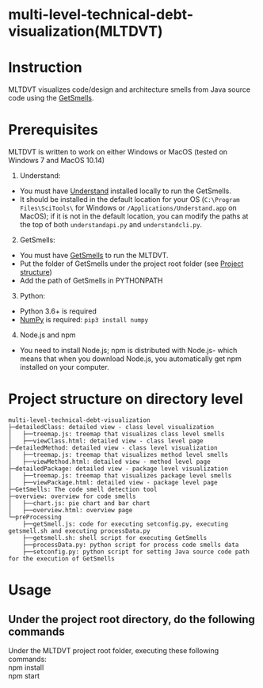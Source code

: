 # multi-level-technical-debt-visualization(MLTDVT)
# Instruction
MLTDVT visualizes code/design and architecture smells from Java source code using the [GetSmells](https://github.com/tdresearchgroup/GetSmells/).

# Prerequisites
MLTDVT is written to work on either Windows or MacOS (tested on Windows 7 and MacOS 10.14)

1. Understand: 
  * You must have [Understand](https://scitools.com/features/) installed locally to run the GetSmells.
  * It should be installed in the default location for your OS (`C:\Program Files\SciTools\` for Windows or
`/Applications/Understand.app` on MacOS); if it is not in the default location, you can modify the paths at 
the top of both `understandapi.py` and `understandcli.py`.
2. GetSmells: 
  *  You must have [GetSmells](https://github.com/tdresearchgroup/GetSmells/) to run the MLTDVT.
  *  Put the folder of GetSmells under the project root folder (see [Project structure](#Project-structure-on-directory-level))
  *  Add the path of GetSmells in PYTHONPATH
3. Python: 
  * Python 3.6+ is required 
  * [NumPy](https://docs.scipy.org/doc/numpy/index.html) is required: `pip3 install numpy`

4. Node.js and npm
  * You need to install Node.js; npm is distributed with Node.js- which means that when you download Node.js, you automatically get npm installed on your computer.

# Project structure on directory level
```
multi-level-technical-debt-visualization
├─detailedClass: detailed view - class level visualization
│   ├──treemap.js: treemap that visualizes class level smells
│   ├──viewClass.html: detailed view - class level page
├─detailedMethod: detailed view - class level visualization
│   ├──treemap.js: treemap that visualizes method level smells
│   ├──viewMethod.html: detailed view - method level page
├─detailedPackage: detailed view - package level visualization
│   ├──treemap.js: treemap that visualizes package level smells
│   ├──viewPackage.html: detailed view - package level page
├─GetSmells: The code smell detection tool
├─overview: overview for code smells
│   ├──chart.js: pie chart and bar chart
│   ├──overview.html: overview page
└─preProcessing
    ├──getSmell.js: code for executing setconfig.py, executing getsmell.sh and executing processData.py
    ├──getsmell.sh: shell script for executing GetSmells
    ├──processData.py: python script for process code smells data 
    ├──setconfig.py: python script for setting Java source code path for the execution of GetSmells
``` 

# Usage
## Under the project root directory, do the following commands
Under the MLTDVT project root folder, executing these following commands: <br/>
npm install <br/>
npm start <br/>

